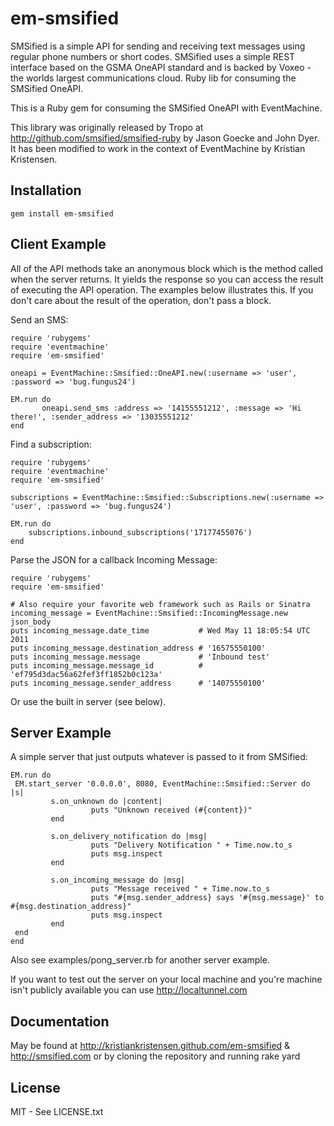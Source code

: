 em-smsified
========

SMSified is a simple API for sending and receiving text messages using regular phone numbers or short codes. SMSified uses a simple REST interface based on the GSMA OneAPI standard and is backed by Voxeo - the worlds largest communications cloud. Ruby lib for consuming the SMSified OneAPI.

This is a Ruby gem for consuming the SMSified OneAPI with EventMachine.

This library was originally released by Tropo at http://github.com/smsified/smsified-ruby by Jason Goecke and John Dyer. It has been modified to work in the context of EventMachine by Kristian Kristensen.

Installation
------------

	gem install em-smsified
 
Client Example
-------

All of the API methods take an anonymous block which is the method called when the server returns. It yields the response so you can access the result of executing the API operation. The examples below illustrates this. If you don't care about the result of the operation, don't pass a block.

Send an SMS:

	require 'rubygems'
	require 'eventmachine'
	require 'em-smsified'

	oneapi = EventMachine::Smsified::OneAPI.new(:username => 'user', :password => 'bug.fungus24')

	EM.run do
	       oneapi.send_sms :address => '14155551212', :message => 'Hi there!', :sender_address => '13035551212'
	end


Find a subscription:

	require 'rubygems'
	require 'eventmachine'
	require 'em-smsified'

	subscriptions = EventMachine::Smsified::Subscriptions.new(:username => 'user', :password => 'bug.fungus24')

	EM.run do
		subscriptions.inbound_subscriptions('17177455076')
	end

Parse the JSON for a callback Incoming Message:

    require 'rubygems'
    require 'em-smsified'

    # Also require your favorite web framework such as Rails or Sinatra
    incoming_message = EventMachine::Smsified::IncomingMessage.new json_body
    puts incoming_message.date_time           # Wed May 11 18:05:54 UTC 2011
    puts incoming_message.destination_address # '16575550100'
    puts incoming_message.message             # 'Inbound test'
    puts incoming_message.message_id          # 'ef795d3dac56a62fef3ff1852b0c123a'
    puts incoming_message.sender_address      # '14075550100'

Or use the built in server (see below).

Server Example
-------

A simple server that just outputs whatever is passed to it from SMSified:

    EM.run do
  	 EM.start_server '0.0.0.0', 8080, EventMachine::Smsified::Server do |s|
	 		 s.on_unknown do |content| 
			 	      puts "Unknown received (#{content})"
			 end

			 s.on_delivery_notification do |msg|
			 	      puts "Delivery Notification " + Time.now.to_s
				      puts msg.inspect
			 end
      
			 s.on_incoming_message do |msg|
			 	      puts "Message received " + Time.now.to_s
				      puts "#{msg.sender_address} says '#{msg.message}' to #{msg.destination_address}"
				      puts msg.inspect
			 end
	 end
    end

Also see examples/pong_server.rb for another server example.

If you want to test out the server on your local machine and you're machine isn't publicly available you can use http://localtunnel.com

Documentation
-------------

May be found at http://kristiankristensen.github.com/em-smsified & http://smsified.com or by cloning the repository and running 
    rake yard

License
-------

MIT - See LICENSE.txt